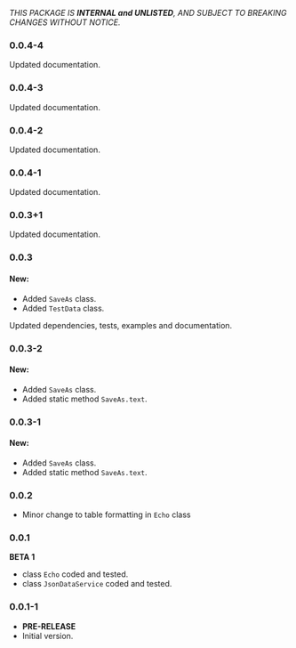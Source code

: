 <!-- 
BSD 3-Clause License
Copyright (c) 2022, GM Consult Pty Ltd
All rights reserved. 
-->

*THIS PACKAGE IS **INTERNAL and UNLISTED**, AND SUBJECT TO BREAKING CHANGES WITHOUT NOTICE.*

### 0.0.4-4

Updated documentation.

### 0.0.4-3

Updated documentation.

### 0.0.4-2

Updated documentation.

### 0.0.4-1

Updated documentation.

### 0.0.3+1

Updated documentation.

### 0.0.3

#### New:
- Added `SaveAs` class.
- Added `TestData` class.

Updated dependencies, tests, examples and documentation.

### 0.0.3-2

#### New:
- Added `SaveAs` class.
- Added static method `SaveAs.text`.

### 0.0.3-1

#### New:
- Added `SaveAs` class.
- Added static method `SaveAs.text`.

### 0.0.2

- Minor change to table formatting in `Echo` class

### 0.0.1
**BETA 1**

- class `Echo` coded and tested.
- class `JsonDataService` coded and tested.

### 0.0.1-1

- **PRE-RELEASE**
- Initial version.